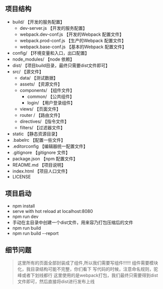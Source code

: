 
## 项目结构

* build/                         【开发的服务配置】
    - dev-server.js              【开发的服务配置】
    - webpack.dev-conf.js        【开发的Webpack 配置文件】
    - webpack.prod-conf.js       【生产的Webpack 配置文件】
    - webpack.base-conf.js       【基本的Webpack 配置文件】
* config/                        【环境变量和入口，出口配置】                       
* node_modules/                  【node 依赖】
* dist/                          【项目build目录，最终只需要dist文件即可】
* src/                           【源文件】
    - data/                      【测试数据】
    - assets/                    【资源文件】
    - components/                【组件文件】
      - common/                  【公共组件】
      - login/                   【用户登录组件】
    - views/                     【页面文件】
    - router /                   【路由文件】
    - directives/                【指令文件】
    - filters/                   【过滤器文件】
*  static                        【静态资源目录】
* .babelrc                       【配置一些文件】
* .editorconfig                  【编辑器统一配置文件】
* .gitignore                     【gitignore 文件】
* package.json                   【npm 配置文件】
* README.md                      【项目说明】
* index.html                     【项目人口文件】
* LICENSE

## 项目启动

 * npm install
 * serve with hot reload at localhost:8080
 * npm run dev
 * 手动在主目录中创建一个dist文件，用来容乃打包压缩后的文件
 * npm run build
 * npm run build --report

## 细节问题

 >这里所有的页面全部封装成了组件,所以我们需要写组件!!!!!!
 >组件需要模块化，我目录结构可能不完整，你们看下
 >写代码的时候，注意命名规则，驼峰或者下划线都行
 >这里使用的是webpack打包，我们最终只需要得到dist文件即可，然后直接将dist进行发布上线



